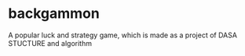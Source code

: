 # backgammon
A popular luck and strategy game, which is made as a project of DASA STUCTURE and algorithm
